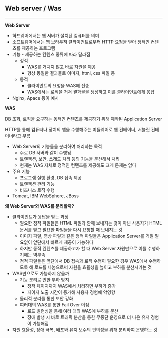 ## **Web server / Was**

---

**Web Server**

- 하드웨어에서는 웹 서버가 설치된 컴퓨터를 의미
- 소프트웨어에서는 웹 브라우저 클라이언트로부터 HTTP 요청을 받아 정적인 컨텐츠를 제공하는 프로그램
- 기능 - 제공하는 컨텐츠 종류에 따라 달라짐
    - 정적
        - WAS를 거치지 않고 바로 자원을 제공
        - 항상 동일한 결과물로 이미지, html, css 파일 등
    - 동적
        - 클라이언트의 요청을 WAS에 전송
        - WAS에서는 로직을 거쳐 결과물을 생성하고 이를 클라이언트에게 응답
- Nginx, Apace 등이 예시

**WAS**

DB 조회, 로직을 요구하는 동적인 컨텐츠를 제공하기 위해 제작된 Application Server

HTTP를 통해 컴퓨터나 장치의 앱을 수행해주는 미들웨어로 웹 컨테이너, 서블릿 컨테이너라고 부름

- Web Server의 기능들을 분리하여 처리하는 목적
    - 주로 DB 서버와 같이 수행됨
    - 트랜잭션, 보안, 쓰레드 처리 등의 기능을 분산해서 처리
    - 현재는 WAS 자체로 정적인 컨텐츠를 제공해도 크게 문제는 없다
- 주요 기능
    - 프로그램 실행 환경, DB 접속 제공
    - 트랜잭션 관리 기능
    - 비즈니스 로직 수행
- Tomcat, IBM WebSphere, JBoss

**왜 Web Server와 WAS를 분리할까?**

- 클라이언트가 응답을 받는 과정
    - 필요한 정적 파일들은 HTML 파일과 함께 보내지는 것이 아닌 사용자가 HTML 문서를 받고 필요한 파일들을 다시 요청할 때 보내지는 것
    - 이미지 파일, 영상 파일과 같은 정적 파일들은 Application Server를 거칠 필요없이 앞단에서 빠르게 제공이 가능하다
    - 하지만 동적 컨텐츠를 제공하고자 할 때 Web Server 자원만으로 이를 수행하기에는 역부족
    - 정적 파일들은 앞단에서 DB 접속과 로직 수행이 필요한 경우 WAS에서 수행하도록 해 로드를 나눔으로써 자원을 효율성을 높이고 부하를 분산시키는 것
- WAS만으로도 가능하지 않을까
    - 기능 분리로 인한 부하 방지
        - 정적 페이지까지 WAS에서 처리하면 부하가 증가
        - 페이지 노출 시간이 증가해 사용자 경험에 악영향
    - 물리적 분리를 통한 보안 강화
    - 여러대의 WAS를 통한 Fail Over 이점
        - 로드 밸런싱을 통해 여러 대의 WAS에 부하를 분산
        - 장애 발생 시 바로 트래픽 분산을 통한 무중단 운영으로 더 나은 유저 경험이 가능해짐
- 자원 효율성, 장애 극복, 배포와 유지 보수의 편의성을 위해 분리하여 운영하는 것